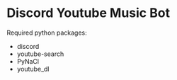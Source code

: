 # Discord Youtube Music Bot

Required python packages:
- discord
- youtube-search
- PyNaCl
- youtube_dl
